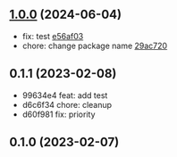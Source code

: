 ## [1.0.0](https://github.com/vite-plugin/vite-plugin-target/compare/v0.1.1...v1.0.0) (2024-06-04)

- fix: test  [e56af03](https://github.com/vite-plugin/vite-plugin-target/commit/e56af03)
- chore: change package name  [29ac720](https://github.com/vite-plugin/vite-plugin-target/commit/29ac720)

## 0.1.1 (2023-02-08)

- 99634e4 feat: add test
- d6c6f34 chore: cleanup
- d60f981 fix: priority

## 0.1.0 (2023-02-07)

